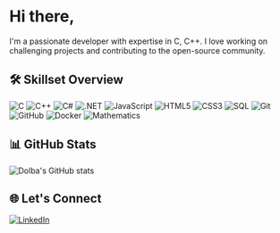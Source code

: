 # Hi there,

I'm a passionate developer with expertise in C, C++. I love working on challenging projects and contributing to the open-source community.

## 🛠️ Skillset Overview
![C](https://img.shields.io/badge/-C-00599C?style=flat&logo=c&logoColor=white)
![C++](https://img.shields.io/badge/-C++-00599C?style=flat&logo=cplusplus&logoColor=white)
![C#](https://img.shields.io/badge/-C%23-239120?style=flat&logo=csharp&logoColor=white)
![.NET](https://img.shields.io/badge/-.NET-5C2D91?style=flat&logo=dotnet&logoColor=white)
![JavaScript](https://img.shields.io/badge/-JavaScript-F7DF1E?style=flat-square&logo=javascript&logoColor=black)
![HTML5](https://img.shields.io/badge/-HTML5-E34F26?style=flat&logo=html5&logoColor=white)
![CSS3](https://img.shields.io/badge/-CSS3-1572B6?style=flat&logo=css3&logoColor=white)
![SQL](https://img.shields.io/badge/-SQL-4479A1?style=flat&logo=postgresql&logoColor=white)
![Git](https://img.shields.io/badge/-Git-F05032?style=flat&logo=git&logoColor=white)
![GitHub](https://img.shields.io/badge/-GitHub-181717?style=flat&logo=github&logoColor=white)
![Docker](https://img.shields.io/badge/-Docker-2496ED?style=flat&logo=docker&logoColor=white)
![Mathematics](https://img.shields.io/badge/-Advanced%20Mathematics-007ACC?style=flat&logo=math&logoColor=white)


## 📊 GitHub Stats
![Dolba's GitHub stats](https://github-readme-stats.vercel.app/api?username=yourusername&show_icons=true&theme=radical)

## 🌐 Let's Connect
[![LinkedIn](https://img.shields.io/badge/-LinkedIn-0A66C2?style=flat&logo=linkedin&logoColor=white)](https://www.linkedin.com/in/iraklidk)
